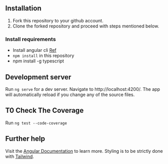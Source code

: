 ## Installation

1. Fork this repository to your github account.
2. Clone the forked repository and proceed with steps mentioned below.

### Install requirements
* Install angular cli [Ref](https://angular.io/cli)
* `npm install` in this repository 
*  npm install -g typescript


## Development server

Run `ng serve` for a dev server. Navigate to http://localhost:4200/. The app will automatically reload if you change any of the source files.

## T0 Check The Coverage

Run `ng test --code-coverage` 

## Further help

Visit the [Angular Documentation](https://angular.io/guide/styleguide) to learn more.
Styling is to be strictly done with [Tailwind](https://tailwindcss.com/docs/installation).


